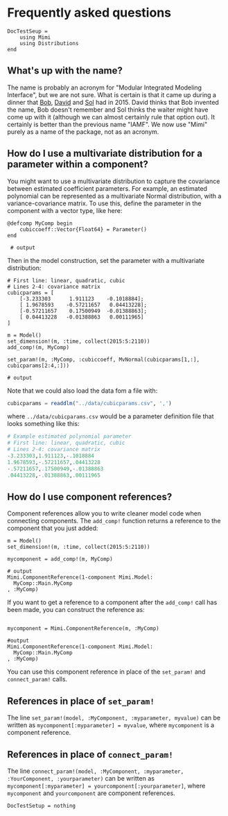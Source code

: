 # Frequently asked questions

```@meta
DocTestSeup =
    using Mimi
    using Distributions
end
```
## What's up with the name?

The name is probably an acronym for "Modular Integrated Modeling Interface", but we are not sure. What is certain is that it came up during a dinner that [Bob](http://www.bobkopp.net/), [David](http://www.david-anthoff.com/) and [Sol](http://www.solomonhsiang.com/) had in 2015. David thinks that Bob invented the name, Bob doesn't remember and Sol thinks the waiter might have come up with it (although we can almost certainly rule that option out). It certainly is better than the previous name "IAMF". We now use "Mimi" purely as a name of the package, not as an acronym.

## How do I use a multivariate distribution for a parameter within a component?

You might want to use a multivariate distribution to capture the
covariance between estimated coefficient parameters.  For example, an estimated
polynomial can be represented as a multivariate Normal distribution,
with a variance-covariance matrix.  To use this, define the parameter
in the component with a vector type, like here:

```jldoctest; output = false
@defcomp MyComp begin
    cubiccoeff::Vector{Float64} = Parameter()
end
 
 # output
```

Then in the model construction, set the parameter with a multivariate
distribution:

```jldoctest; output = false; setup = @defcomp MyComp begin cubiccoeff::Vector{Float64} = Parameter() end
# First line: linear, quadratic, cubic
# Lines 2-4: covariance matrix
cubicparams = [
    [-3.233303      1.911123    -0.1018884];
    [ 1.9678593    -0.57211657   0.04413228];
    [-0.57211657    0.17500949  -0.01388863];
    [ 0.04413228   -0.01388863   0.00111965]
]

m = Model()
set_dimension!(m, :time, collect(2015:5:2110))
add_comp!(m, MyComp)

set_param!(m, :MyComp, :cubiccoeff, MvNormal(cubicparams[1,:], cubicparams[2:4,:]))

# output
```

Note that we could also load the data fom a file with:

```julia
cubicparams = readdlm("../data/cubicparams.csv", ',')
```
where `../data/cubicparams.csv` would be a parameter definition file that looks something like this:
```julia 
# Example estimated polynomial parameter
# First line: linear, quadratic, cubic
# Lines 2-4: covariance matrix
-3.233303,1.911123,-.1018884
1.9678593,-.57211657,.04413228
-.57211657,.17500949,-.01388863
.04413228,-.01388863,.00111965
```

## How do I use component references?

Component references allow you to write cleaner model code when connecting components.  The `add_comp!` function returns a reference to the component that you just added:

```jldoctest; output = false; setup = @defcomp MyComp begin cubiccoeff::Vector{Float64} = Parameter() end
m = Model()
set_dimension!(m, :time, collect(2015:5:2110))

mycomponent = add_comp!(m, MyComp)

# output
Mimi.ComponentReference(1-component Mimi.Model:
  MyComp::Main.MyComp
, :MyComp)
```

If you want to get a reference to a component after the `add_comp!` call has been made, you can construct the reference as:
```jldoctest; setup = @defcomp MyComp begin cubiccoeff::Vector{Float64} = Parameter() end; m = Model(); set_dimension!(m, :time, collect(2015:5:2110)); add_comp!(m, MyComp)

mycomponent = Mimi.ComponentReference(m, :MyComp)

#output 
Mimi.ComponentReference(1-component Mimi.Model:
  MyComp::Main.MyComp
, :MyComp)

```

You can use this component reference in place of the `set_param!` and `connect_param!` calls.

## References in place of `set_param!`

The line `set_param!(model, :MyComponent, :myparameter, myvalue)` can be written as `mycomponent[:myparameter] = myvalue`, where `mycomponent` is a component reference.

## References in place of `connect_param!`

The line `connect_param!(model, :MyComponent, :myparameter, :YourComponent, :yourparameter)` can be written as `mycomponent[:myparameter] = yourcomponent[:yourparameter]`, where `mycomponent` and `yourcomponent` are component references.

```@meta
DocTestSetup = nothing
```
